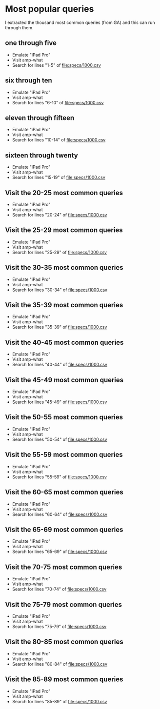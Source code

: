 # Most popular queries

I extracted the thousand most common queries (from GA) and this can
run through them.

## one through five
* Emulate "iPad Pro"
* Visit amp-what
* Search for lines "1-5" of <file:specs/1000.csv>

## six through ten
* Emulate "iPad Pro"
* Visit amp-what
* Search for lines "6-10" of <file:specs/1000.csv>

## eleven through fifteen
* Emulate "iPad Pro"
* Visit amp-what
* Search for lines "10-14" of <file:specs/1000.csv>

## sixteen through twenty
* Emulate "iPad Pro"
* Visit amp-what
* Search for lines "15-19" of <file:specs/1000.csv>


## Visit the 20-25 most common queries

* Emulate "iPad Pro"
* Visit amp-what
* Search for lines "20-24" of <file:specs/1000.csv>

## Visit the 25-29 most common queries

* Emulate "iPad Pro"
* Visit amp-what
* Search for lines "25-29" of <file:specs/1000.csv>

## Visit the 30-35 most common queries

* Emulate "iPad Pro"
* Visit amp-what
* Search for lines "30-34" of <file:specs/1000.csv>

## Visit the 35-39 most common queries

* Emulate "iPad Pro"
* Visit amp-what
* Search for lines "35-39" of <file:specs/1000.csv>

## Visit the 40-45 most common queries

* Emulate "iPad Pro"
* Visit amp-what
* Search for lines "40-44" of <file:specs/1000.csv>

## Visit the 45-49 most common queries

* Emulate "iPad Pro"
* Visit amp-what
* Search for lines "45-49" of <file:specs/1000.csv>

## Visit the 50-55 most common queries

* Emulate "iPad Pro"
* Visit amp-what
* Search for lines "50-54" of <file:specs/1000.csv>

## Visit the 55-59 most common queries

* Emulate "iPad Pro"
* Visit amp-what
* Search for lines "55-59" of <file:specs/1000.csv>

## Visit the 60-65 most common queries

* Emulate "iPad Pro"
* Visit amp-what
* Search for lines "60-64" of <file:specs/1000.csv>

## Visit the 65-69 most common queries

* Emulate "iPad Pro"
* Visit amp-what
* Search for lines "65-69" of <file:specs/1000.csv>

## Visit the 70-75 most common queries

* Emulate "iPad Pro"
* Visit amp-what
* Search for lines "70-74" of <file:specs/1000.csv>

## Visit the 75-79 most common queries

* Emulate "iPad Pro"
* Visit amp-what
* Search for lines "75-79" of <file:specs/1000.csv>

## Visit the 80-85 most common queries

* Emulate "iPad Pro"
* Visit amp-what
* Search for lines "80-84" of <file:specs/1000.csv>

## Visit the 85-89 most common queries

* Emulate "iPad Pro"
* Visit amp-what
* Search for lines "85-89" of <file:specs/1000.csv>

